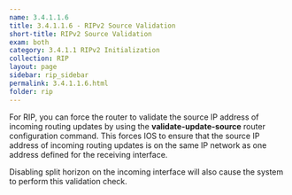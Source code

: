 ```yaml
---
name: 3.4.1.1.6
title: 3.4.1.1.6 - RIPv2 Source Validation
short-title: RIPv2 Source Validation
exam: both
category: 3.4.1.1 RIPv2 Initialization
collection: RIP
layout: page
sidebar: rip_sidebar
permalink: 3.4.1.1.6.html
folder: rip
---
```

For RIP, you can force the router to validate the source IP address of incoming routing updates by using the **validate-update-source** router configuration command. This forces IOS to ensure that the source IP address of incoming routing updates is on the same IP network as one address defined for the receiving interface.

Disabling split horizon on the incoming interface will also cause the system to perform this validation check.
